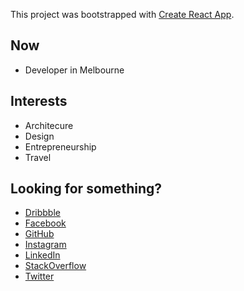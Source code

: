 This project was bootstrapped with [Create React App](https://github.com/facebook/create-react-app).

## Now

- Developer in Melbourne

## Interests

- Architecure
- Design
- Entrepreneurship
- Travel

## Looking for something? 

- [Dribbble](https://dribbble.com/shaune)
- [Facebook](https://www.facebook.com/shaunewest)
- [GitHub](http://github.com/theshaune)
- [Instagram](http://instagram.com/shaunewest)
- [LinkedIn](https://www.linkedin.com/in/shaunewest/)
- [StackOverflow](http://stackoverflow.com/users/6712681/shaune)
- [Twitter](http://twitter.com/shaunewest)
